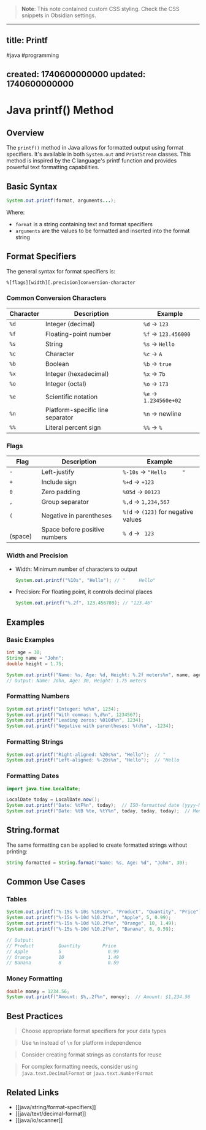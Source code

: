 
> **Note**: This note contained custom CSS styling. Check the CSS snippets in Obsidian settings.

---
title: Printf
---

#java #programming

created: 1740600000000
updated: 1740600000000
---


<!--#region styles-->

<!--#endregion-->

# Java printf() Method

## Overview

The `printf()` method in Java allows for formatted output using format specifiers. It's available in both `System.out` and `PrintStream` classes. This method is inspired by the C language's printf function and provides powerful text formatting capabilities.

## Basic Syntax

```java
System.out.printf(format, arguments...);
```

Where:
- `format` is a string containing text and format specifiers
- `arguments` are the values to be formatted and inserted into the format string

## Format Specifiers

The general syntax for format specifiers is:
```
%[flags][width][.precision]conversion-character
```

### Common Conversion Characters

| Character | Description | Example |
|-----------|-------------|---------|
| `%d` | Integer (decimal) | `%d` → `123` |
| `%f` | Floating-point number | `%f` → `123.456000` |
| `%s` | String | `%s` → `Hello` |
| `%c` | Character | `%c` → `A` |
| `%b` | Boolean | `%b` → `true` |
| `%x` | Integer (hexadecimal) | `%x` → `7b` |
| `%o` | Integer (octal) | `%o` → `173` |
| `%e` | Scientific notation | `%e` → `1.234560e+02` |
| `%n` | Platform-specific line separator | `%n` → newline |
| `%%` | Literal percent sign | `%%` → `%` |

### Flags

| Flag | Description | Example |
|------|-------------|---------|
| `-` | Left-justify | `%-10s` → `"Hello     "` |
| `+` | Include sign | `%+d` → `+123` |
| `0` | Zero padding | `%05d` → `00123` |
| `,` | Group separator | `%,d` → `1,234,567` |
| `(` | Negative in parentheses | `%(d` → `(123)` for negative values |
| ` ` (space) | Space before positive numbers | `% d` → ` 123` |

### Width and Precision

- Width: Minimum number of characters to output
  ```java
  System.out.printf("%10s", "Hello"); // "     Hello"
  ```

- Precision: For floating point, it controls decimal places
  ```java
  System.out.printf("%.2f", 123.456789); // "123.46"
  ```

## Examples

### Basic Examples

```java
int age = 30;
String name = "John";
double height = 1.75;

System.out.printf("Name: %s, Age: %d, Height: %.2f meters%n", name, age, height);
// Output: Name: John, Age: 30, Height: 1.75 meters
```

### Formatting Numbers

```java
System.out.printf("Integer: %d%n", 1234);
System.out.printf("With commas: %,d%n", 1234567);
System.out.printf("Leading zeros: %010d%n", 1234);
System.out.printf("Negative with parentheses: %(d%n", -1234);
```

### Formatting Strings

```java
System.out.printf("Right-aligned: %20s%n", "Hello");  // "               Hello"
System.out.printf("Left-aligned: %-20s%n", "Hello");  // "Hello               "
```

### Formatting Dates

```java
import java.time.LocalDate;

LocalDate today = LocalDate.now();
System.out.printf("Date: %tF%n", today);  // ISO-formatted date (yyyy-MM-dd)
System.out.printf("Date: %tB %te, %tY%n", today, today, today);  // Month day, year
```

## String.format

The same formatting can be applied to create formatted strings without printing:

```java
String formatted = String.format("Name: %s, Age: %d", "John", 30);
```

## Common Use Cases

### Tables

```java
System.out.printf("%-15s %-10s %10s%n", "Product", "Quantity", "Price");
System.out.printf("%-15s %-10d %10.2f%n", "Apple", 5, 0.99);
System.out.printf("%-15s %-10d %10.2f%n", "Orange", 10, 1.49);
System.out.printf("%-15s %-10d %10.2f%n", "Banana", 8, 0.59);

// Output:
// Product         Quantity        Price
// Apple           5                 0.99
// Orange          10                1.49
// Banana          8                 0.59
```

### Money Formatting

```java
double money = 1234.56;
System.out.printf("Amount: $%,.2f%n", money);  // Amount: $1,234.56
```

## Best Practices

> Choose appropriate format specifiers for your data types

> Use `%n` instead of `\n` for platform independence

> Consider creating format strings as constants for reuse

> For complex formatting needs, consider using `java.text.DecimalFormat` or `java.text.NumberFormat`

## Related Links

- [[java/string/format-specifiers]]
- [[java/text/decimal-format]]
- [[java/io/scanner]]